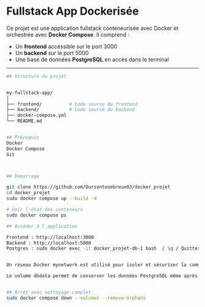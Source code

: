 # Fullstack App Dockerisée

Ce projet est une application fullstack conteneurisée avec Docker et orchestrée avec **Docker Compose**. Il comprend :

- Un **frontend** accessible sur le port 3000
- Un **backend** sur le port 5000 
- Une base de données **PostgreSQL**  en accès dans le terminal

---

```bash
## Structure du projet


my-fullstack-app/
│
├── frontend/          # Code source du frontend
├── backend/           # Code source du backend
├── docker-compose.yml
└── README.md


## Prérequis 
Docker
Docker Compose
Git



## Démarrage

git clone https://github.com/Oursontenebreux03/docker_projet
cd docker_projet
sudo docker compose up --build -d 

# Voir l'état des conteneurs
sudo docker compose ps

## Accéder à l_application

Frontend : http://localhost:3000
Backend : http://localhost:5000
Postgres : sudo docker exec -it docker_projet-db-1 bash  / \q / Quitter le conteneur : exit


Un réseau Docker mynetwork est utilisé pour isoler et sécuriser la communication entre les services.

Le volume dbdata permet de conserver les données PostgreSQL même après un arrêt des conteneurs.


## Arrêt avec nettoyage complet
sudo docker compose down --volumes --remove-orphans
